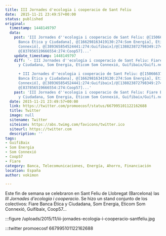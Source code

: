 ```yaml
---
title: III Jornades d'ecologia i cooperacio de Sant Feliu
date:  2015-11-21 23:49:57+00:00
status: published
original:
  timestamp: 1448149797
  data:
    post: 'III Jornades d''ecologia i cooperacio de Sant Feliu: @[1506663746223032:274:Fiare
      Banca Ética y Ciudadana], @[166298163419130:274:Som Energia], Eticom @[164701843694466:274:Som
      Connexió], @[389365854524441:274:Guifibaix]/@[138823872798349:274:Guifi.net],
      @[837856519666554:274:Coop57]...'
    update_timestamp: 1448149797
    diff: '- III Jornades d''ecologia i cooperacio de Sant Feliu: Fiare Banca Ética
      y Ciudadana, Som Energia, Eticom Som Connexió, Guifibaix/Guifi.net, Coop57...

      + III Jornades d''ecologia i cooperacio de Sant Feliu: @[1506663746223032:274:Fiare
      Banca Ética y Ciudadana], @[166298163419130:274:Som Energia], Eticom @[164701843694466:274:Som
      Connexió], @[389365854524441:274:Guifibaix]/@[138823872798349:274:Guifi.net],
      @[837856519666554:274:Coop57]...'
    past: 'III Jornades d''ecologia i cooperacio de Sant Feliu: Fiare Banca Ética
      y Ciudadana, Som Energia, Eticom Som Connexió, Guifibaix/Guifi.net, Coop57...'
  date: 2015-11-21 23:49:57+00:00
  link: https://twitter.com/promoecosf/status/667995101122162688
  title: Twitter
  image: null
  sitename: Twitter
  siteicon: https://abs.twimg.com/favicons/twitter.ico
  siteurl: https://twitter.com
  description: ''
tags:
- GuifiBaix
- Som Energia
- Som Connexió
- Coop57
- Fiare
category: Banca, Telecomunicaciones, Energía, Ahorro, Financiación
location: España
author: vokimon

---
```

Este fin de semana se celebraron en Sant Feliu de Llobregat (Barcelona) las _III Jornades d'ecologia i cooperacio_.
Se hizo un stand conjunto de los colectivos:
Fiare Banca Ética y Ciudadana, Som Energia, Eticom Som Connexió, Guifibaix, Coop57...

:::figure /uploads/2015/11/iii-jornades-ecologia-i-cooperacio-santfeliu.jpg

:::twitter promoecosf 667995101122162688


